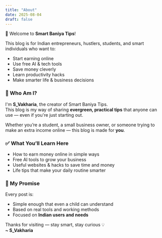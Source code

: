 ```yaml
---
title: "About"
date: 2025-08-04
draft: false
---
```


👋 Welcome to **Smart Baniya Tips**!

This blog is for Indian entrepreneurs, hustlers, students, and smart individuals who want to:
- Start earning online
- Use free AI & tech tools
- Save money cleverly
- Learn productivity hacks
- Make smarter life & business decisions

### 🙋 Who Am I?

I'm **S_Vakharia**, the creator of Smart Baniya Tips.  
This blog is my way of sharing **evergreen, practical tips** that anyone can use — even if you're just starting out.

Whether you’re a student, a small business owner, or someone trying to make an extra income online — this blog is made for **you**.

### ✅ What You’ll Learn Here

- How to earn money online in simple ways
- Free AI tools to grow your business
- Useful websites & hacks to save time and money
- Life tips that make your daily routine smarter

### 🧠 My Promise

Every post is:
- Simple enough that even a child can understand
- Based on real tools and working methods
- Focused on **Indian users and needs**

Thanks for visiting — stay smart, stay curious 💡  
**~ S_Vakharia**
